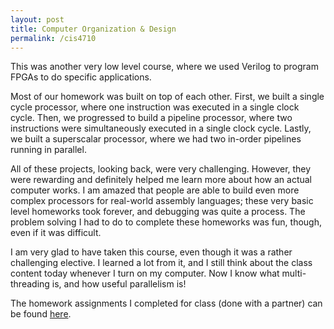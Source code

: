 ```yaml
---
layout: post
title: Computer Organization & Design
permalink: /cis4710
---
```


This was another very low level course, where we used Verilog to program FPGAs to do specific applications.

Most of our homework was built on top of each other. First, we built a single cycle processor, where one instruction was executed in a single clock cycle. Then, we progressed to build a pipeline processor, where two instructions were simultaneously executed in a single clock cycle. Lastly, we built a superscalar processor, where we had two in-order pipelines running in parallel.

All of these projects, looking back, were very challenging. However, they were rewarding and definitely helped me learn more about how an actual computer works. I am amazed that people are able to build even more complex processors for real-world assembly languages; these very basic level homeworks took forever, and debugging was quite a process. The problem solving I had to do to complete these homeworks was fun, though, even if it was difficult. 

I am very glad to have taken this course, even though it was a rather challenging elective. I learned a lot from it, and I still think about the class content today whenever I turn on my computer. Now I know what multi-threading is, and how useful parallelism is!

The homework assignments I completed for class (done with a partner) can be found [here](https://github.com/ivyngu/cis471).